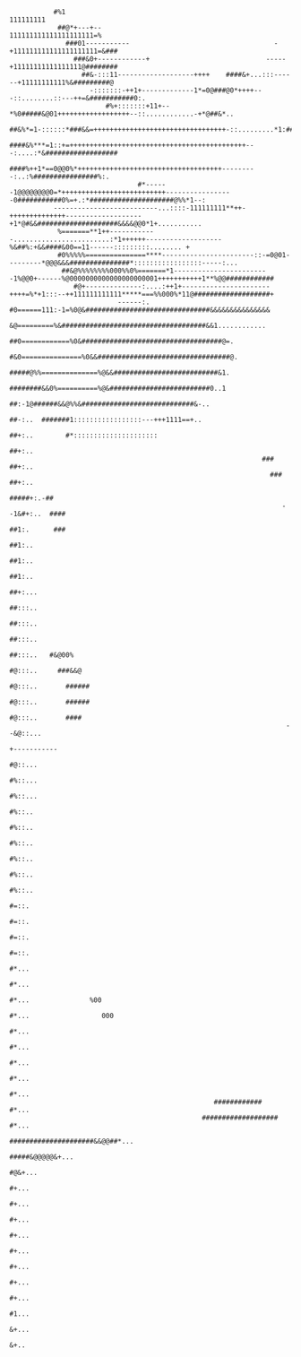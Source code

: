                                                                                                                                                         
                                                                                                                                                        
                                                                                                                                                        
                                                                                                                                                        
                                                                                                                                                        
                                                                                                                                                        
                                                                                                                                                        
                                                                                                                                                        
                                                                                                                                                        
                                                                                                                                                        
                                                                                                                                                        
                                                                                                                                                        
                                                                                                                                                        
                                                                                                                                                        
                                                                                                                                                        
                                                                                                                                                        
               #%1                                                              111111111                                                               
                ##@*+---+--                                               111111111111111111111=%                                                       
                  ###01-----------                                    -+111111111111111111111=&###                                                      
                    ###&0+------------+                             -----+11111111111111111@########                                                    
                      ##&-:::11-------------------++++    ####&+...:::------+11111111111%&#########@                                                    
                        -:::::::-++1+-------------1*=0@###@0*++++---::........::---++=&###########0:.                                                   
                            #%+:::::::+11+--*%0#####&@01++++++++++++++++++--::............-+*@##&*..                                                    
                             ##&%*=1-::::::*###&&=+++++++++++++++++++++++++++++++++-::.........*1:#################                                     
                              ####&%***=1::+=++++++++++++++++++++++++++++++++++++++++++++---:....:*&##################                                  
                                 ####%++1*==0@@0%*++++++++++++++++++++++++++++++++++++---------:..:%################%:.                                 
                                    #*------1@@@@@@@@0=*++++++++++++++++++++++++++-----------------0###########0%=+.:*#####################@%%*1--:     
               --------------------------...::::-111111111**++-++++++++++++++-------------------+1*@#&&####################&&&&@@0*1+...........        
                %=======**1++------------........................:*1++++++-------------------%&##%:+&&####&00==11------:::::::::........ +              
                #0%%%%%===============****-----------------------::-=0@01---------*@@@&&&###############*:::::::::::::::::-----:...                     
                 ##&@%%%%%%%%000%%0%=======*1------------------------1%@@0+------%@0000000000000000000001+++++++++++1**%@@############                  
                    #@+--------------:....:++1+----------------------++++=%*+1:::--++111111111111*****===%%000%*11@###################+                 
                               ------:.                              #0======111:-1=%0@&###############################&&&&&&&&&&&&&&&                  
                                                                      &@=========%&####################################&&1............                  
                                                                      ##0============%0&###################################@=.                          
                                                                       #&0===============%0&&#################################@.                        
                                                                        #####@%%==============%@&&##########################&1.                         
                                                                         ########&&0%==========%@&#########################0..1                         
                                                                           ##:-1@######&&@%%&############################&-..                           
                                                                           ##-:..  #######1:::::::::::::::::---+++1111==+..                             
                                                                           ##+:..        #*:::::::::::::::::::::                                        
                                                                           ##+:..                                                                       
                                                                   ###     ##+:..                                                                       
                                                                     ###   ##+:..                                                                       
                                                                        #####+:.-##                                                                     
                                                                        --1&#+:..  ####                                                                 
                                                                           ##1:.      ###                                                               
                                                                           ##1:..                                                                       
                                                                           ##1:..                                                                       
                                                                           ##1:..                                                                       
                                                                           ##+:...                                                                      
                                                                           ##:::..                                                                      
                                                                           ##:::..                                                                      
                                                                           ##:::..                                                                      
                                                                           ##:::..   #&@00%                                                             
                                                                           #@:::..     ###&&@                                                           
                                                                           #@:::..       ######                                                         
                                                                           #@:::..       ######                                                         
                                                                           #@:::..       ####                                                           
                                                                         --&@::...                                                                      
                                                                         +-----------                                                                   
                                                                           #@::...                                                                      
                                                                           #%::...                                                                      
                                                                           #%::...                                                                      
                                                                           #%::..                                                                       
                                                                           #%::..                                                                       
                                                                           #%::..                                                                       
                                                                           #%::..                                                                       
                                                                           #%::..                                                                       
                                                                           #%::..                                                                       
                                                                           #=::.                                                                        
                                                                           #=::.                                                                        
                                                                           #=::.                                                                        
                                                                           #=::.                                                                        
                                                                           #*...                                                                        
                                                                           #*...                                                                        
                                                                           #*...               %00                                                      
                                                                           #*...                  000                                                   
                                                                           #*...                                                                        
                                                                           #*...                                                                        
                                                                           #*...                                                                        
                                                                           #*...                                                                        
                                                                           #*...                                                                        
                                                       ############        #*...                                                                        
                                                    ###################    #*...                                                                        
                                                 #####################&&@@##*...                                                                        
                                                                #####&@@@@@&+...                                                                        
                                                                         #@&+...                                                                        
                                                                           #+...                                                                        
                                                                           #+...                                                                        
                                                                           #+...                                                                        
                                                                           #+...                                                                        
                                                                           #+...                                                                        
                                                                           #+...                                                                        
                                                                           #+...                                                                        
                                                                           #+...                                                                        
                                                                           #1...                                                                        
                                                                           &+...                                                                        
                                                                           &+..                                                                         
 
